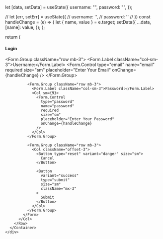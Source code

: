 let [data, setData] = useState({
    username: "",
    password: "",
  });

  // let [err, setErr] = useState({
  //   username: '',
  //   password: ''
  // })
  const handleChange = (e) => {
    let { name, value } = e.target;
    setData({
      ...data,
      [name]: value,
    });
  };

  return (
    <div>
      <Container>
        <Row className="my-3">
          <Col>
            <h4 className="text-center">Login</h4>
          </Col>
        </Row>
        <Row>
          <Col sm={12}>
            <Form>
              <Form.Group className="row mb-3">
                <Form.Label className="col-sm-3">Username:</Form.Label>
                <Col sm={9}>
                  <Form.Control
                    type="email"
                    name="email"
                    required
                    size="sm"
                    placeholder="Enter Your Email"
                    onChange={handleChange}
                  />
                </Col>
              </Form.Group>

              <Form.Group className="row mb-3">
                <Form.Label className="col-sm-3">Password:</Form.Label>
                <Col sm={9}>
                  <Form.Control
                    type="password"
                    name="password"
                    required
                    size="sm"
                    placeholder="Enter Your Password"
                    onChange={handleChange}
                  />
                </Col>
              </Form.Group>

              <Form.Group className="row mb-3">
                <Col className="offset-3">
                  <Button type="reset" variant="danger" size="sm">
                    Cancel
                  </Button>

                  <Button
                    variant="success"
                    type="submit"
                    size="sm"
                    className="mx-3"
                  >
                    Submit
                  </Button>
                </Col>
              </Form.Group>
            </Form>
          </Col>
        </Row>
      </Container>
    </div>